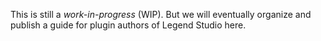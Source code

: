 This is still a _work-in-progress_ (WIP). But we will eventually organize and publish a guide for plugin authors of Legend Studio here.
